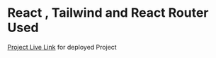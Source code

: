 # React , Tailwind and React Router Used

[Project Live Link](https://ornate-semifreddo-0cddf7.netlify.app/) for deployed Project


